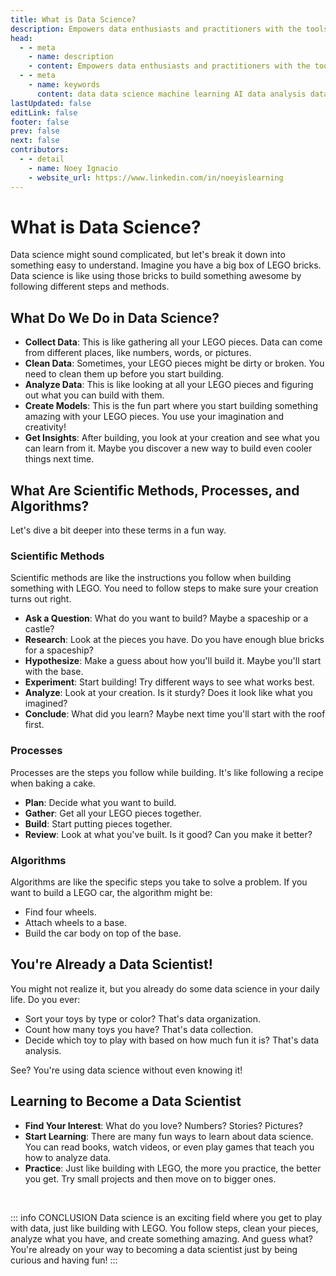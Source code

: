 ```yaml
---
title: What is Data Science?
description: Empowers data enthusiasts and practitioners with the tools and knowledge to unlock the potential of data.
head:
  - - meta
    - name: description
    - content: Empowers data enthusiasts and practitioners with the tools and knowledge to unlock the potential of data.
  - - meta
    - name: keywords
      content: data data science machine learning AI data analysis data-driven data enthusiasts data practitioners
lastUpdated: false
editLink: false
footer: false
prev: false
next: false
contributors:
  - - detail
    - name: Noey Ignacio
    - website_url: https://www.linkedin.com/in/noeyislearning
---
```


# What is Data Science?

Data science might sound complicated, but let's break it down into something easy to understand. Imagine you have a big box of LEGO bricks. Data science is like using those bricks to build something awesome by following different steps and methods.

## What Do We Do in Data Science?

- **Collect Data**: This is like gathering all your LEGO pieces. Data can come from different places, like numbers, words, or pictures.
- **Clean Data**: Sometimes, your LEGO pieces might be dirty or broken. You need to clean them up before you start building.
- **Analyze Data**: This is like looking at all your LEGO pieces and figuring out what you can build with them.
- **Create Models**: This is the fun part where you start building something amazing with your LEGO pieces. You use your imagination and creativity!
- **Get Insights**: After building, you look at your creation and see what you can learn from it. Maybe you discover a new way to build even cooler things next time.

## What Are Scientific Methods, Processes, and Algorithms?

Let's dive a bit deeper into these terms in a fun way.

### Scientific Methods

Scientific methods are like the instructions you follow when building something with LEGO. You need to follow steps to make sure your creation turns out right.

- **Ask a Question**: What do you want to build? Maybe a spaceship or a castle?
- **Research**: Look at the pieces you have. Do you have enough blue bricks for a spaceship?
- **Hypothesize**: Make a guess about how you'll build it. Maybe you'll start with the base.
- **Experiment**: Start building! Try different ways to see what works best.
- **Analyze**: Look at your creation. Is it sturdy? Does it look like what you imagined?
- **Conclude**: What did you learn? Maybe next time you'll start with the roof first.

### Processes

Processes are the steps you follow while building. It's like following a recipe when baking a cake.

- **Plan**: Decide what you want to build.
- **Gather**: Get all your LEGO pieces together.
- **Build**: Start putting pieces together.
- **Review**: Look at what you've built. Is it good? Can you make it better?

### Algorithms

Algorithms are like the specific steps you take to solve a problem. If you want to build a LEGO car, the algorithm might be:

- Find four wheels.
- Attach wheels to a base.
- Build the car body on top of the base.

## You're Already a Data Scientist!

You might not realize it, but you already do some data science in your daily life. Do you ever:

- Sort your toys by type or color? That's data organization.
- Count how many toys you have? That's data collection.
- Decide which toy to play with based on how much fun it is? That's data analysis.

See? You're using data science without even knowing it!

## Learning to Become a Data Scientist

- **Find Your Interest**: What do you love? Numbers? Stories? Pictures?
- **Start Learning**: There are many fun ways to learn about data science. You can read books, watch videos, or even play games that teach you how to analyze data.
- **Practice**: Just like building with LEGO, the more you practice, the better you get. Try small projects and then move on to bigger ones.

<br />

::: info CONCLUSION
Data science is an exciting field where you get to play with data, just like building with LEGO. You follow steps, clean your pieces, analyze what you have, and create something amazing. And guess what? You're already on your way to becoming a data scientist just by being curious and having fun!
:::

